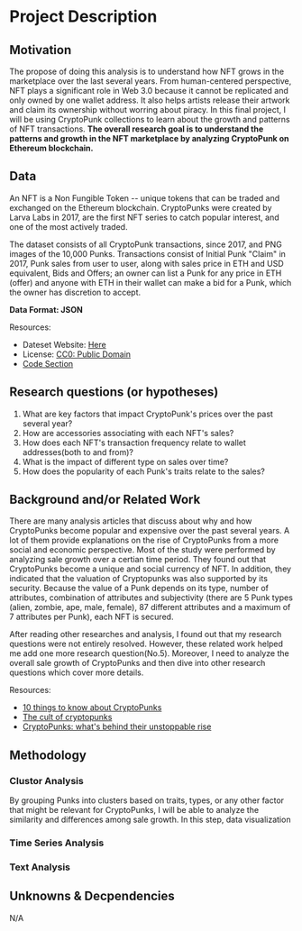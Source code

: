 # Project Description

## Motivation
The propose of doing this analysis is to understand how NFT grows in the marketplace over the last several years. From human-centered perspective, NFT plays a significant role in Web 3.0 because it cannot be replicated and only owned by one wallet address. It also helps artists release their artwork and claim its ownership without worring about piracy. In this final project, I will be using CryptoPunk collections to learn about the growth and patterns of NFT transactions. **The overall research goal is to understand the patterns and growth in the NFT marketplace by analyzing CryptoPunk on Ethereum blockchain.** 

## Data
An NFT is a Non Fungible Token -- unique tokens that can be traded and exchanged on the Ethereum blockchain. CryptoPunks were created by Larva Labs in 2017, are the first NFT series to catch popular interest, and one of the most actively traded.

The dataset consists of all CryptoPunk transactions, since 2017, and PNG images of the 10,000 Punks. Transactions consist of Initial Punk "Claim" in 2017, Punk sales from user to user, along with sales price in ETH and USD equivalent, Bids and Offers; an owner can list a Punk for any price in ETH (offer) and anyone with ETH in their wallet can make a bid for a Punk, which the owner has discretion to accept.

**Data Format: JSON**

Resources:
- Dateset Website: [Here](https://www.kaggle.com/datasets/tunguz/cryptopunks)
- License: [CC0: Public Domain](https://creativecommons.org/publicdomain/zero/1.0/)
- [Code Section](https://www.kaggle.com/datasets/tunguz/cryptopunks/code)

## Research questions (or hypotheses)
1. What are key factors that impact CryptoPunk's prices over the past several year?
2. How are accessories associating with each NFT's sales?
3. How does each NFT's transaction frequency relate to wallet addresses(both to and from)?
4. What is the impact of different type on sales over time?
5. How does the popularity of each Punk's traits relate to the sales?

## Background and/or Related Work
There are many analysis articles that discuss about why and how CryptoPunks become popular and expensive over the past several years. A lot of them provide explanations on the rise of CryptoPunks from a more social and economic perspective. Most of the study were performed by analyzing sale growth over a certian time period. They found out that CryptoPunks become a unique and social currency of NFT. In addition, they indicated that the valuation of Cryptopunks was also supported by its security. Because the value of a Punk depends on its type, number of attributes, combination of attributes and subjectivity (there are 5 Punk types (alien, zombie, ape, male, female), 87 different attributes and a maximum of 7 attributes per Punk), each NFT is secured.

After reading other researches and analysis, I found out that my research questions were not entirely resolved. However, these related work helped me add one more research question(No.5). Moreover, I need to analyze the overall sale growth of CryptoPunks and then dive into other research questions which cover more details.

Resources:
- [10 things to know about CryptoPunks](https://www.christies.com/features/10-things-to-know-about-CryptoPunks-11569-1.aspx)
- [The cult of cryptopunks](https://techcrunch.com/2021/04/08/the-cult-of-cryptopunks/)
- [CryptoPunks: what's behind their unstoppable rise](https://www.nansen.ai/research/cryptopunks-whats-behind-their-unstoppable-rise)

## Methodology
### Clustor Analysis
By grouping Punks into clusters based on traits, types, or any other factor that might be relevant for CryptoPunks, I will be able to analyze the similarity and differences among sale growth. In this step, data visualization  
### Time Series Analysis
### Text Analysis

## Unknowns & Decpendencies
N/A